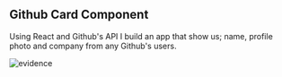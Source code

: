 ## Github Card Component

Using React and Github's API I build an app that show us; name,  profile photo and company from any Github's users.

<img alt="evidence"  src="https://image.ibb.co/i6PXdV/Captura-de-pantalla-de-2018-11-09-08-39-20.png">